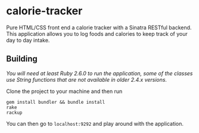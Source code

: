 # calorie-tracker
Pure HTML/CSS front end a calorie tracker with a Sinatra RESTful backend. 
This application allows you to log foods and calories to keep track of your day to day intake.

## Building

*You will need at least Ruby 2.6.0 to run the application, some of the classes use String functions that are not available
in older 2.4.x versions.*

Clone the project to your machine and then run

```
gem install bundler && bundle install
rake
rackup
```

You can then go to `localhost:9292` and play around with the application.

